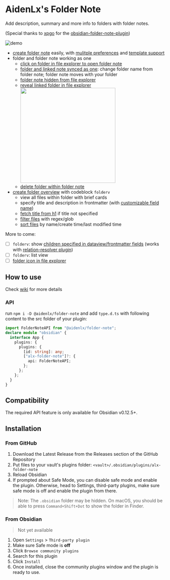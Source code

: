 # AidenLx's Folder Note

Add description, summary and more info to folders with folder notes.

(Special thanks to [xpgo](https://github.com/xpgo) for the [obsidian-folder-note-plugin](https://github.com/xpgo/obsidian-folder-note-plugin))

![demo](https://user-images.githubusercontent.com/31102694/128635308-0a58279e-8bf0-4608-9330-fe11180953dd.png)

- [create folder note](https://github.com/aidenlx/alx-folder-note/wiki/create-folder-note) easily, with [mulitple preferences](https://github.com/aidenlx/alx-folder-note/wiki/folder-note-pref) and [template support](https://github.com/aidenlx/alx-folder-note/wiki/core-settings#template)
- folder and folder note working as one
  - [click on folder in file explorer to open folder note](https://github.com/aidenlx/alx-folder-note/wiki/open-folder-note-from-folder)
  - [folder and linked note synced as one](https://github.com/aidenlx/alx-folder-note/wiki/core-settings#auto-rename): change folder name from folder note; folder note moves with your folder
  - [folder note hidden from file explorer](https://github.com/aidenlx/alx-folder-note/wiki/core-settings#hide-note-in-explorer)
  - [reveal linked folder in file explorer](https://github.com/aidenlx/alx-folder-note/wiki/core-settings#hide-note-in-explorer)<br><img width="300px" src="https://user-images.githubusercontent.com/31102694/128694966-6517df3b-8994-408d-bf6c-49a5ea16b7be.gif"/>
  - [delete folder within folder note](https://github.com/aidenlx/alx-folder-note/wiki/delete-folder-from-folder-note)
- [create folder overview](https://github.com/aidenlx/alx-folder-note/wiki/folder-overview) with codeblock `folderv`
  - view all files within folder with brief cards
  - specify title and description in frontmatter (with [customizable field name](https://github.com/aidenlx/alx-folder-note/wiki/folderv-settings#field-names))
  - [fetch title from h1](https://github.com/aidenlx/alx-folder-note/wiki/folderv-settings#h1-as-title-source) if title not specified
  - [filter files](https://github.com/aidenlx/alx-folder-note/wiki/folderv-options#filter) with regex/glob
  - [sort files](https://github.com/aidenlx/alx-folder-note/wiki/folderv-options#sort) by name/create time/last modified time

More to come:

- [ ] `folderv`: show [children specified in dataview/frontmatter fields](https://github.com/SkepticMystic/breadcrumbs/wiki/Relationships---Basics) (works with [relation-resolver plugin](https://github.com/aidenlx/relation-resolver))
- [ ] `folderv`: list view
- [ ] [folder icon in file explorer](https://github.com/aidenlx/alx-folder-note/issues/11)

## How to use

Check [wiki](https://github.com/aidenlx/alx-folder-note/wiki) for more details

### API

run `npm i -D @aidenlx/folder-note` and add `type.d.ts` with following content to the src folder of your plugin:

```ts
import FolderNoteAPI from "@aidenlx/folder-note";
declare module "obsidian" {
  interface App {
    plugins: {
      plugins: {
        [id: string]: any;
        ["alx-folder-note"]?: {
          api: FolderNoteAPI;
        };
      };
    };
  }
}
```

## Compatibility

The required API feature is only available for Obsidian v0.12.5+.

## Installation

### From GitHub

1. Download the Latest Release from the Releases section of the GitHub Repository
2. Put files to your vault's plugins folder: `<vault>/.obsidian/plugins/alx-folder-note`
3. Reload Obsidian
4. If prompted about Safe Mode, you can disable safe mode and enable the plugin.
   Otherwise, head to Settings, third-party plugins, make sure safe mode is off and
   enable the plugin from there.

> Note: The `.obsidian` folder may be hidden. On macOS, you should be able to press `Command+Shift+Dot` to show the folder in Finder.

### From Obsidian

> Not yet available

1. Open `Settings` > `Third-party plugin`
2. Make sure Safe mode is **off**
3. Click `Browse community plugins`
4. Search for this plugin
5. Click `Install`
6. Once installed, close the community plugins window and the plugin is ready to use.

